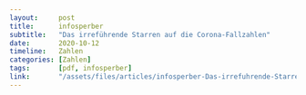 ```yaml
---
layout:     post
title:      infosperber
subtitle:   "Das irreführende Starren auf die Corona-Fallzahlen"
date:       2020-10-12
timeline:   Zahlen
categories: [Zahlen]
tags:       [pdf, infosperber]
link:       "/assets/files/articles/infosperber-Das-irrefuhrende-Starren-auf-die-Corona-Fallzahlen.pdf"
---
```

<object data="{{ page.link }}" style='height:calc(100vh - 400px); width: 100%' type='application/pdf'></object>

